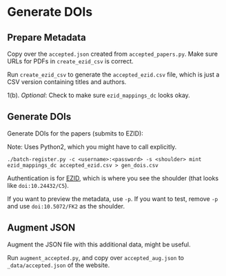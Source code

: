# Generate DOIs

## Prepare Metadata

Copy over the `accepted.json` created from `accepted_papers.py`. Make sure URLs for PDFs in `create_ezid_csv` is correct.

Run `create_ezid_csv` to generate the `accepted_ezid.csv` file, which is just a CSV version containing titles and authors.

1(b). _Optional_: Check to make sure `ezid_mappings_dc` looks okay.

## Generate DOIs

Generate DOIs for the papers (submits to EZID):

Note: Uses Python2, which you might have to call explicitly.

```
./batch-register.py -c <username>:<password> -s <shoulder> mint ezid_mappings_dc accepted_ezid.csv > gen_dois.csv
```

Authentication is for [EZID](https://ezid.cdlib.org/), which is where you see the shoulder (that looks like `doi:10.24432/C5`).

If you want to preview the metadata, use `-p`.
If you want to test, remove `-p` and use `doi:10.5072/FK2` as the shoulder.

## Augment JSON

Augment the JSON file with this additional data, might be useful.

Run `augment_accepted.py`, and copy over `accepted_aug.json` to `_data/accepted.json` of the website.